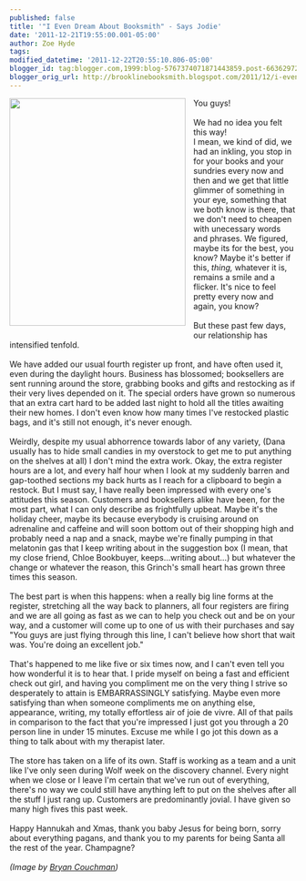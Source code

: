 ```yaml
---
published: false
title: '"I Even Dream About Booksmith" - Says Jodie'
date: '2011-12-21T19:55:00.001-05:00'
author: Zoe Hyde
tags: 
modified_datetime: '2011-12-22T20:55:10.806-05:00'
blogger_id: tag:blogger.com,1999:blog-5767374071871443859.post-6636297275936261278
blogger_orig_url: http://brooklinebooksmith.blogspot.com/2011/12/i-even-dream-about-booksmith-says-jodie.html
---
```


<div class="separator" style="clear: both; text-align: center;"><a href="http://payload9.cargocollective.com/1/1/61768/2482870/cheer-03.jpg" imageanchor="1" style="clear: left; float: left; margin-bottom: 1em; margin-right: 1em;"><img border="0" height="400" src="http://payload9.cargocollective.com/1/1/61768/2482870/cheer-03.jpg" width="309" /></a></div>You guys! <br /><br />We had no idea you felt this way! <br />I mean, we kind of did, we had an inkling, you stop in for your books and your sundries every now and then and we get that little glimmer of something in your eye, something that we both know is there, that we don't need to cheapen with unecessary words and phrases. We figured, maybe its for the best, you know? Maybe it's better if this, <em>thing, </em>whatever it is, remains a smile and a flicker. It's nice to feel pretty every now and again, you know? <br /><br />But these past few days, our relationship has intensified tenfold. <br /><br />We have added our usual fourth register up front, and have often used it, even during the daylight hours. Business has&nbsp;blossomed; booksellers are sent running around the store, grabbing books and gifts and restocking as if their very lives depended on it. The special orders have grown so numerous that an extra cart hard to be added last night to hold all the titles awaiting their new homes. I don't even know how many times I've restocked plastic bags, and it's still not enough, it's never enough. <br /><br />Weirdly, despite my usual abhorrence towards labor of any variety, (Dana usually has to hide small candies in my overstock to get me to put anything on the shelves at all) I don't mind the extra work. Okay, the extra register hours are a lot, and every half hour when I look at my suddenly barren and gap-toothed sections my back hurts as I reach for a clipboard to begin a restock. But&nbsp;I must say,&nbsp;I have really been impressed with every one's attitudes this season. Customers and booksellers alike have been, for the most part, what I can only describe as frightfully upbeat. Maybe it's the holiday cheer, maybe its because everybody is cruising around on adrenaline and caffeine and will soon bottom out of their shopping high and probably need a nap and a snack, maybe we're finally pumping in that melatonin gas that I keep writing about in the suggestion box (I mean, that my close friend, Chloe Bookbuyer, keeps...writing about...) but whatever the change or whatever the reason, this Grinch's small heart has grown three times this season.<br /><br />The best part is when this happens: when a really big line forms at the register, stretching all the way back to planners, all four registers are firing and we are all going as fast as we can to help you check out and be on your way, and a customer will come up to one of us with their purchases and say "You guys are just flying through this line, I can't believe how short that wait was. You're doing an excellent job." <br /><br />That's happened to me like five or six times now, and I can't even tell you how wonderful it is to hear that. I pride myself on being a fast and efficient check out girl, and having you compliment me on the very thing I strive so desperately to attain is EMBARRASSINGLY satisfying. Maybe even more satisfying than when someone compliments me on anything else, appearance, writing, my totally effortless air of joie de vivre. All of that pails in comparison to the fact that you're impressed I just got you through a 20 person line in under 15 minutes. Excuse me while I go jot this down as a thing to talk about with my therapist later. <br /><br />The store has taken on a life of its own. Staff is working as a team and a unit like I've only seen during Wolf week on the discovery channel. Every night when we close or I leave I'm certain that we've run out of everything, there's no way we could still have anything left to put on the shelves after all the stuff I just rang up. Customers are predominantly jovial. I have given so many high fives this past week. <br /><br />Happy Hannukah and Xmas, thank you baby Jesus for being born, sorry about everything pagans, and thank you to my parents for being Santa all the rest of the year. Champagne?<br /><br /><em>(Image by </em><a href="http://cargocollective.com/bryancouchman#2482870/HOLIDAY-CARD"><em>Bryan Couchman</em></a><em>)</em>